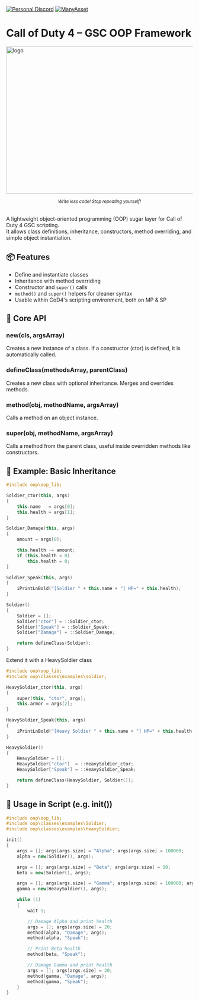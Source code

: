 [![Personal Discord](https://img.shields.io/discord/953653773962739793?color=%237289DA&label=Personal%20Discord&logo=discord&logoColor=%23FFFFFF)](https://discord.gg/QDYk75vBBk)
[![ManyAsset](https://img.shields.io/discord/585171589750849538?color=%23FF8711&label=ManyAsset&logo=discord&logoColor=%23FFFFFF)](https://discord.gg/v2TWkeR)


# Call of Duty 4 – GSC OOP Framework

<img width="1820" height="396" alt="logo" src="https://github.com/user-attachments/assets/53d21570-3413-4904-b7ef-2e916abfd34e" />

*<p align="center"><sub>Write less code! Stop repeating yourself!</sub></p>*
<br>
A lightweight object-oriented programming (OOP) sugar layer for Call of Duty 4 GSC scripting.  
It allows class definitions, inheritance, constructors, method overriding, and simple object instantiation.

## 📦 Features

- Define and instantiate classes
- Inheritance with method overriding
- Constructor and `super()` calls
- `method()` and `super()` helpers for cleaner syntax
- Usable within CoD4's scripting environment, both on MP & SP

## 🧠 Core API

### new(cls, argsArray)
Creates a new instance of a class. If a constructor (ctor) is defined, it is automatically called.

### defineClass(methodsArray, parentClass)
Creates a new class with optional inheritance. Merges and overrides methods.

### method(obj, methodName, argsArray)
Calls a method on an object instance.

### super(obj, methodName, argsArray)
Calls a method from the parent class, useful inside overridden methods like constructors.

## 🚀 Example: Basic Inheritance

```c++
#include oop\oop_lib;

Soldier_ctor(this, args)
{
    this.name   = args[0];
    this.health = args[1];
}

Soldier_Damage(this, args)
{
    amount = args[0];

    this.health -= amount;
    if (this.health < 0)
        this.health = 0;
}

Soldier_Speak(this, args)
{
    iPrintLnBold("[Soldier " + this.name + "] HP=" + this.health);
}

Soldier()
{
    Soldier = [];
    Soldier["ctor"] = ::Soldier_ctor;
    Soldier["Speak"] = ::Soldier_Speak;
    Soldier["Damage"] = ::Soldier_Damage;

    return defineClass(Soldier);
}
```

Extend it with a HeavySoldier class

```c++
#include oop\oop_lib;
#include oop\classes\examples\soldier;

HeavySoldier_ctor(this, args)
{
    super(this, "ctor", args);
    this.armor = args[2];
}

HeavySoldier_Speak(this, args)
{
    iPrintLnBold("[Heavy Soldier " + this.name + "] HP=" + this.health + " | Armor=" + this.armor);
}

HeavySoldier()
{
    HeavySoldier = [];
    HeavySoldier["ctor"]  = ::HeavySoldier_ctor;
    HeavySoldier["Speak"] = ::HeavySoldier_Speak;

    return defineClass(HeavySoldier, Soldier());
}
```

## 🧪 Usage in Script (e.g. init())

```c++
#include oop\oop_lib;
#include oop\classes\examples\Soldier;
#include oop\classes\examples\HeavySoldier;

init()
{
    args = []; args[args.size] = "Alpha"; args[args.size] = 100000;
    alpha = new(Soldier(), args);

    args = []; args[args.size] = "Beta"; args[args.size] = 10;
    beta = new(Soldier(), args);

    args = []; args[args.size] = "Gamma"; args[args.size] = 100000; args[args.size] = 50;
    gamma = new(HeavySoldier(), args);

    while (1)
    {
        wait 1;

        // Damage Alpha and print health
        args = []; args[args.size] = 20;
        method(alpha, "Damage", args);
        method(alpha, "Speak");

        // Print Beta health
        method(beta, "Speak");

        // Damage Gamma and print health
        args = []; args[args.size] = 20;
        method(gamma, "Damage", args);
        method(gamma, "Speak");
    }
}
```
